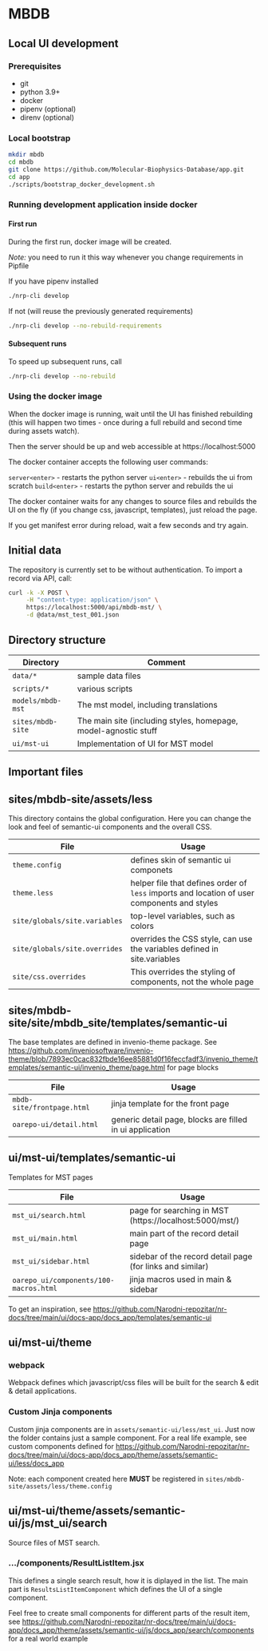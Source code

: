 # MBDB

## Local UI development

### Prerequisites

* git
* python 3.9+
* docker
* pipenv (optional)
* direnv (optional)

### Local bootstrap

```bash
mkdir mbdb
cd mbdb
git clone https://github.com/Molecular-Biophysics-Database/app.git
cd app
./scripts/bootstrap_docker_development.sh
```

### Running development application inside docker

#### First run

During the first run, docker image will be created.

*Note:* you need to run it this way whenever you change requirements in Pipfile

If you have pipenv installed
```bash
./nrp-cli develop
```

If not (will reuse the previously generated requirements)
```bash
./nrp-cli develop --no-rebuild-requirements
```

#### Subsequent runs

To speed up subsequent runs, call

```bash
./nrp-cli develop --no-rebuild
```

### Using the docker image

When the docker image is running, wait until the UI
has finished rebuilding (this will happen two times - once
during a full rebuild and second time during assets watch).

Then the server should be up and web accessible at https://localhost:5000

The docker container accepts the following user commands:

`server<enter>` - restarts the python server
`ui<enter>` - rebuilds the ui from scratch
`build<enter>` - restarts the python server and rebuilds the ui

The docker container waits for any changes to source files
and rebuilds the UI on the fly (if you change css, javascript, templates),
just reload the page.

If you get manifest error during reload, wait a few seconds and try again.

## Initial data

The repository is currently set to be without authentication.
To import a record via API, call:

```bash
curl -k -X POST \
     -H "content-type: application/json" \
     https://localhost:5000/api/mbdb-mst/ \
     -d @data/mst_test_001.json
```

## Directory structure

| Directory       | Comment                               |
|-----------------|---------------------------------------|
| `data/*`          | sample data files                     |
| `scripts/*`       | various scripts                       |
| `models/mbdb-mst` | The mst model, including translations |
| `sites/mbdb-site` | The main site (including styles, homepage, model-agnostic stuff |
| `ui/mst-ui` | Implementation of UI for MST model |

## Important files

## sites/mbdb-site/assets/less

This directory contains the global configuration.
Here you can change the look and feel of semantic-ui 
components and the overall CSS.


| File                          | Usage                                                                                       |
|-------------------------------|---------------------------------------------------------------------------------------------|
| `theme.config`                | defines skin of semantic ui componets                                                       |
| `theme.less`                  | helper file that defines order of `less` imports and location of user components and styles |
| `site/globals/site.variables` | top-level variables, such as colors                                                         |
| `site/globals/site.overrides` | overrides the CSS style, can use the variables defined in site.variables                    |
| `site/css.overrides`          | This overrides the styling of components, not the whole page                                |

## sites/mbdb-site/site/mbdb_site/templates/semantic-ui

The base templates are defined in invenio-theme package. See 
https://github.com/inveniosoftware/invenio-theme/blob/7893ec0cac832fbde16ee85881d0f16feccfadf3/invenio_theme/templates/semantic-ui/invenio_theme/page.html
for page blocks

| File                       | Usage                                                    |
|----------------------------|----------------------------------------------------------|
| `mbdb-site/frontpage.html` | jinja template for the front page                        |
| `oarepo-ui/detail.html`    | generic detail page, blocks are filled in ui application |


## ui/mst-ui/templates/semantic-ui

Templates for MST pages

| File                                   | Usage                                                     |
|----------------------------------------|-----------------------------------------------------------|
| `mst_ui/search.html`                   | page for searching in MST (https://localhost:5000/mst/)   |
| `mst_ui/main.html`                     | main part of the record detail page                       |
| `mst_ui/sidebar.html`                  | sidebar of the record detail page (for links and similar) |
| `oarepo_ui/components/100-macros.html` | jinja macros used in main & sidebar                       |

To get an inspiration, see https://github.com/Narodni-repozitar/nr-docs/tree/main/ui/docs-app/docs_app/templates/semantic-ui

## ui/mst-ui/theme

### webpack

Webpack defines which javascript/css files will be built for the search & edit & detail applications.

### Custom Jinja components

Custom jinja components are in `assets/semantic-ui/less/mst_ui`. Just now the folder contains just a sample component. For a real life example, see  custom components defined for https://github.com/Narodni-repozitar/nr-docs/tree/main/ui/docs-app/docs_app/theme/assets/semantic-ui/less/docs_app

Note: each component created here **MUST** be registered in 
`sites/mbdb-site/assets/less/theme.config`

## ui/mst-ui/theme/assets/semantic-ui/js/mst_ui/search

Source files of MST search.

### .../components/ResultListItem.jsx

This defines a single search result, how it is diplayed in the list.
The main part is `ResultsListItemComponent` which defines
the UI of a single component.

Feel free to create small components for different parts of the result item,
see https://github.com/Narodni-repozitar/nr-docs/tree/main/ui/docs-app/docs_app/theme/assets/semantic-ui/js/docs_app/search/components
for a real world example











